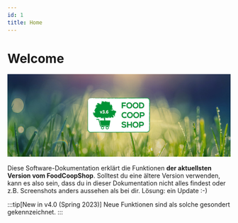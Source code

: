 ```yaml
---
id: 1
title: Home
---
```


# Welcome

![](https://raw.githubusercontent.com/foodcoopshop/foodcoopshop/main/webroot/files/images/sliders/demo-slider.jpg)

Diese Software-Dokumentation erklärt die Funktionen **der aktuellsten Version vom FoodCoopShop**. Solltest du eine ältere Version verwenden, kann es also sein, dass du in dieser Dokumentation nicht alles findest oder z.B. Screenshots anders aussehen als bei dir. Lösung: ein Update :-)

:::tip[New in v4.0 (Spring 2023)]
Neue Funktionen sind als solche gesondert gekennzeichnet.
:::